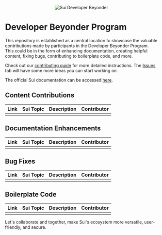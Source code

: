 <p align="center">
  <img src="https://pbs.twimg.com/card_img/1695138100568096769/aqDfM5aQ?format=jpg&name=medium" alt="Sui Developer Beyonder"/>
</p>

# Developer Beyonder Program 

This repository is established as a central location to showcase the valuable contributions made by participants in the Developer Beyonder Program. This could be in the form of enhancing documentation, creating helpful content, fixing bugs, contributing to boilerplate code, and more.

Check out our [contributing guide](https://github.com/catmcgee/sui-developer-catalysts/blob/main/CONTRIBUTING.md) for more detailed instructions. The [Issues](https://github.com/catmcgee/sui-developer-catalysts/issues) tab will have some more ideas you can start working on.

The official Sui documentation can be accessed [here](https://docs.sui.xyz/).

## Content Contributions

| Link | Sui Topic | Description | Contributor |
| ---- | ------ | ----------- | ---- |
|      |        |             |      |

## Documentation Enhancements

| Link | Sui Topic | Description | Contributor |
| ---- | ------ | ----------- | ---- |
|      |        |             |      |

## Bug Fixes

| Link | Sui Topic | Description | Contributor |
| ---- | ------ | ----------- | ---- |
|      |        |             |      |

## Boilerplate Code

| Link | Sui Topic | Description | Contributor |
| ---- | ------ | ----------- | ---- |
|      |        |             |      |

Let's collaborate and together, make Sui's ecosystem more versatile, user-friendly, and secure.
